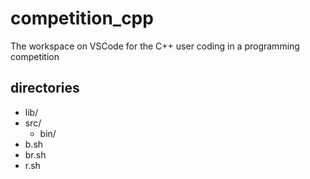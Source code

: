 # competition_cpp
The workspace on VSCode for the C++ user coding in a programming competition

## directories
- lib/
- src/
    - bin/
- b.sh
- br.sh
- r.sh

